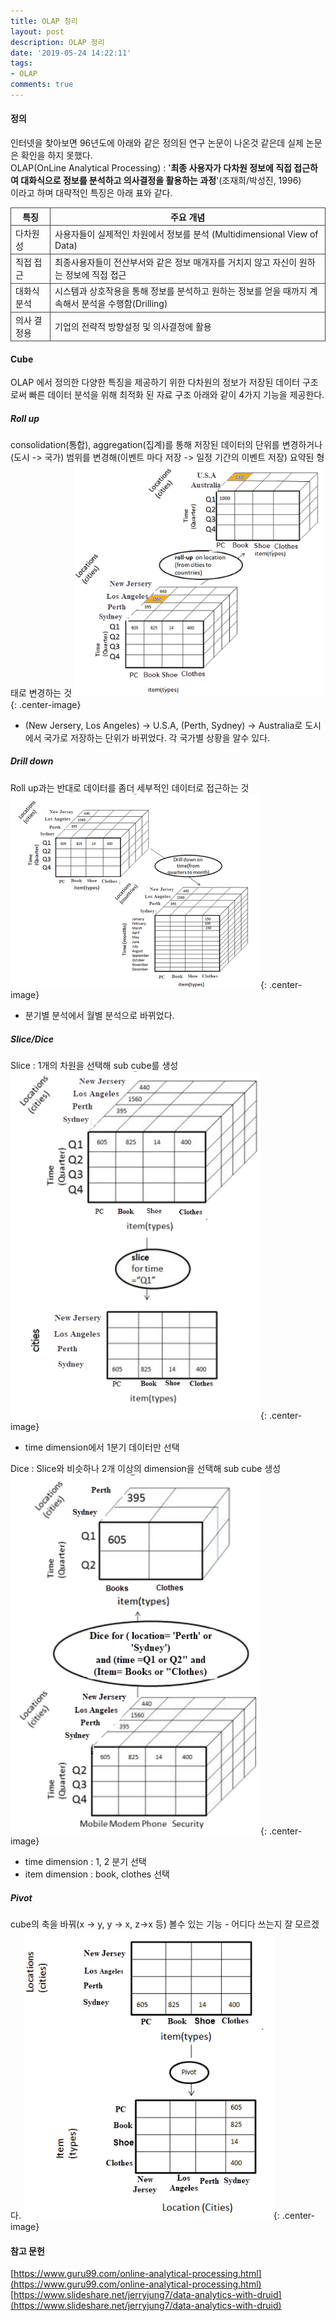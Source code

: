 ```yaml
---
title: OLAP 정리
layout: post
description: OLAP 정리
date: '2019-05-24 14:22:11'
tags:
- OLAP
comments: true
---
```


#### 정의 
인터넷을 찾아보면 96년도에 아래와 같은 정의된 연구 논문이 나온것 같은데 실제 논문은 확인을 하지 못했다.    
OLAP(OnLine Analytical Processing) : '**최종 사용자가 다차원 정보에 직접 접근하여 대화식으로 정보를 분석하고 의사결정을 활용하는 과정**'(조재희/박성진, 1996)   
이라고 하며 대략적인 특징은 아래 표와 같다.

| 특징        | 주요 개념                                                                                             |
|------------|------------------------------------------------------------------------------------------------------|
| 다차원성      | 사용자들이 실제적인 차원에서 정보를 분석   (Multidimensional View of Data)                            |
| 직접 접근     | 최종사용자들이 전산부서와 같은 정보 매개자를 거치지 않고 자신이 원하는 정보에 직접 접근               |
| 대화식 분석   | 시스템과 상호작용을 통해 정보를 분석하고   원하는 정보를 얻을 때까지 계속해서 분석을 수행함(Drilling) |
| 의사 결정용   | 기업의 전략적 방향설정 및 의사결정에 활용                                                             |


<style>
  th, td {
			border: 1px solid #444444;
  }
</style>




#### Cube
OLAP 에서 정의한 다양한 특징을 제공하기 위한 다차원의 정보가 저장된 데이터 구조로써 빠른 데이터 분석을 위해 최적화 된 자료 구조
아래와 같이 4가지 기능을 제공한다.

##### Roll up
consolidation(통합), aggregation(집계)를 통해 저장된 데이터의 단위를 변경하거나(도시 -> 국가) 범위를 변경해(이벤트 마다 저장 -> 일정 기간의 이벤트 저장) 요약된 형태로 변경하는 것
<img src="/assets/images/olap/olap_roll_up.png" alt="roll up" width="400">{: .center-image}
* (New Jersery, Los Angeles) -> U.S.A,  (Perth, Sydney) -> Australia로 도시에서 국가로 저장하는 단위가 바뀌었다. 각 국가별 상황을 알수 있다.

##### Drill down
Roll up과는 반대로 데이터를 좀더 세부적인 데이터로 접근하는 것
<img src="/assets/images/olap/olap_drill_down.png" alt="drill down" width="400">{: .center-image}
* 분기별 분석에서 월별 분석으로 바뀌었다.

##### Slice/Dice
Slice : 1개의 차원을 선택해 sub cube를 생성
<img src="/assets/images/olap/olap_slice.png" alt="slice" width="400">{: .center-image}
* time dimension에서 1분기 데이터만 선택

Dice : Slice와 비슷하나 2개 이상의 dimension을 선택해 sub cube 생성
<img src="/assets/images/olap/olap_dice.png" alt="dice" width="400">{: .center-image}
* time dimension : 1, 2 분기 선택
* item dimension : book, clothes 선택

##### Pivot
cube의 축을 바꿔(x -> y, y -> x, z->x 등) 볼수 있는 기능  - 어디다 쓰는지 잘 모르겠다.
<img src="/assets/images/olap/olap_pivot.png" alt="pivot" width="400">{: .center-image}






#### 참고 문헌
[https://www.guru99.com/online-analytical-processing.html](https://www.guru99.com/online-analytical-processing.html)
[https://www.slideshare.net/jerryjung7/data-analytics-with-druid](https://www.slideshare.net/jerryjung7/data-analytics-with-druid)